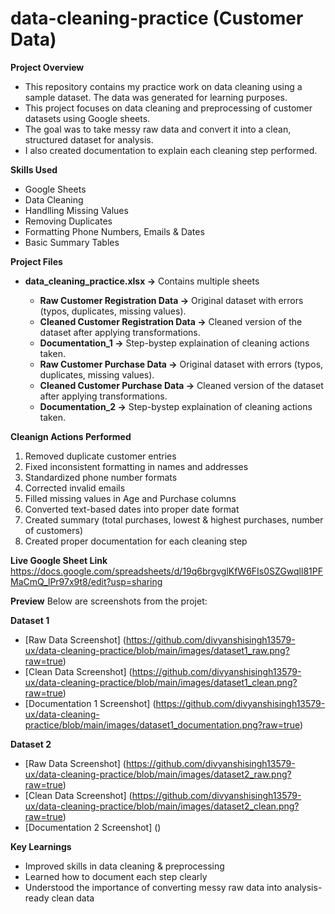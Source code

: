 # data-cleaning-practice (Customer Data)

**Project Overview**
- This repository contains my practice work on data cleaning using a sample dataset. The data was generated for learning purposes.
- This project focuses on data cleaning and preprocessing of customer datasets using Google sheets.
- The goal was to take messy raw data and convert it into a clean, structured dataset for analysis.
- I also created documentation to explain each cleaning step performed.

**Skills Used**
- Google Sheets
- Data Cleaning
- Handlling Missing Values
- Removing Duplicates
- Formatting Phone Numbers, Emails & Dates
- Basic Summary Tables

**Project Files**
- **data_cleaning_practice.xlsx ->** Contains multiple sheets
  
  - **Raw Customer Registration Data ->** Original dataset with errors (typos, duplicates, missing values).
  - **Cleaned Customer Registration Data ->** Cleaned version of the dataset after applying transformations.
  - **Documentation_1 ->** Step-bystep explaination of cleaning actions taken.
  - **Raw Customer Purchase Data ->** Original dataset with errors (typos, duplicates, missing values).
  - **Cleaned Customer Purchase Data ->** Cleaned version of the dataset after applying transformations.
  - **Documentation_2 ->** Step-bystep explaination of cleaning actions taken.

**Cleanign Actions Performed**
1. Removed duplicate customer entries
2. Fixed inconsistent formatting in names and addresses
3. Standardized phone number formats
4. Corrected invalid emails
5. Filled missing values in Age and Purchase columns
6. Converted text-based dates into proper date format
7. Created summary (total purchases, lowest & highest purchases, number of customers)
8. Created proper documentation for each cleaning step

**Live Google Sheet Link**
https://docs.google.com/spreadsheets/d/19q6brgvglKfW6FIs0SZGwqll81PFMaCmQ_lPr97x9t8/edit?usp=sharing

**Preview**
Below are screenshots from the projet:

**Dataset 1**
- [Raw Data Screenshot] (https://github.com/divyanshisingh13579-ux/data-cleaning-practice/blob/main/images/dataset1_raw.png?raw=true)
- [Clean Data Screenshot] (https://github.com/divyanshisingh13579-ux/data-cleaning-practice/blob/main/images/dataset1_clean.png?raw=true)
- [Documentation 1 Screenshot] (https://github.com/divyanshisingh13579-ux/data-cleaning-practice/blob/main/images/dataset1_documentation.png?raw=true)

**Dataset 2**
- [Raw Data Screenshot] (https://github.com/divyanshisingh13579-ux/data-cleaning-practice/blob/main/images/dataset2_raw.png?raw=true)
- [Clean Data Screenshot] (https://github.com/divyanshisingh13579-ux/data-cleaning-practice/blob/main/images/dataset2_clean.png?raw=true)
- [Documentation 2 Screenshot] ()

**Key Learnings**
- Improved skills in data cleaning & preprocessing
- Learned how to document each step clearly
- Understood the importance of converting messy raw data into analysis-ready clean data
